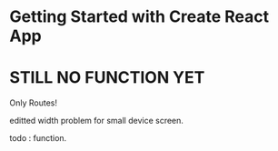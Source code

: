 # Getting Started with Create React App

# STILL NO FUNCTION YET

Only Routes!

editted width problem for small device screen.

todo : function.
